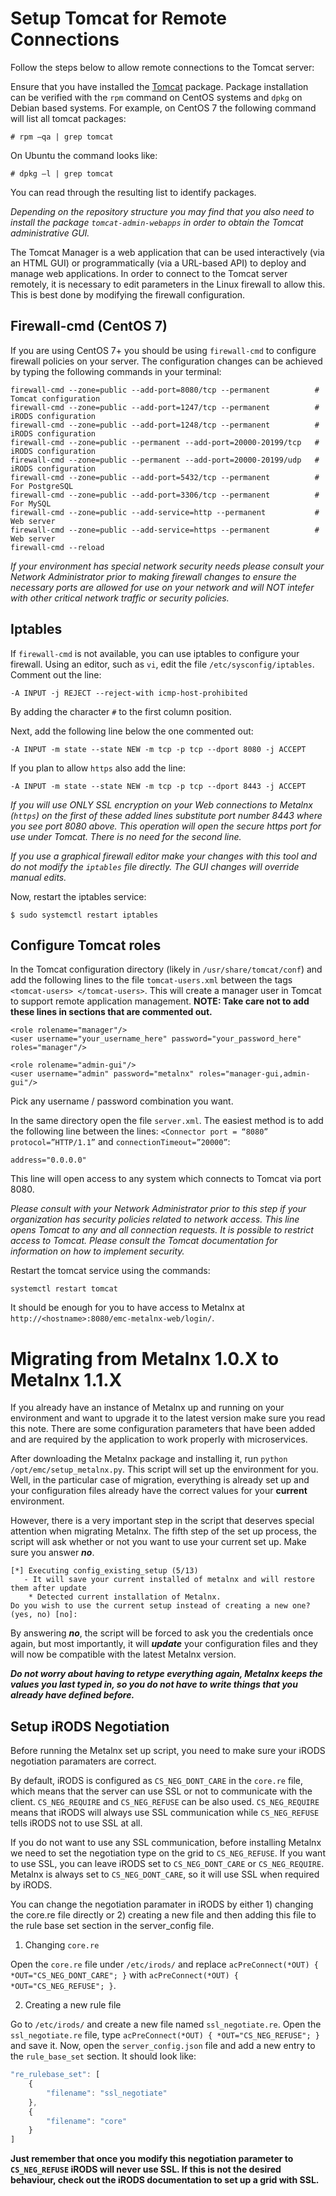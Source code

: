# Setup Tomcat for Remote Connections

Follow the steps below to allow remote connections to the Tomcat server:

Ensure that you have installed the [Tomcat](https://github.com/Metalnx/metalnx-web/wiki/Dependencies#web-server) package. Package installation can be verified with the `rpm` command on CentOS systems and `dpkg` on Debian based systems.  For example, on CentOS 7 the following command will list all tomcat packages:

    # rpm –qa | grep tomcat

On Ubuntu the command looks like:

    # dpkg –l | grep tomcat

You can read through the resulting list to identify packages.

*Depending on the repository structure you may find that you also need to install the package `tomcat-admin-webapps` in order to obtain the Tomcat administrative GUI.*

The Tomcat Manager is a web application that can be used interactively (via an HTML GUI) or programmatically (via a URL-based API) to deploy and manage web applications. In order to connect to the Tomcat server remotely, it is necessary to edit parameters in the Linux firewall to allow this. This is best done by modifying the firewall configuration.  

## Firewall-cmd (CentOS 7)

If you are using CentOS 7+ you should be using `firewall-cmd` to configure firewall policies on your server. The configuration changes can be achieved by typing the following commands in your terminal:
    
    firewall-cmd --zone=public --add-port=8080/tcp --permanent          # Tomcat configuration
    firewall-cmd --zone=public --add-port=1247/tcp --permanent          # iRODS configuration
    firewall-cmd --zone=public --add-port=1248/tcp --permanent          # iRODS configuration
    firewall-cmd --zone=public --permanent --add-port=20000-20199/tcp   # iRODS configuration
    firewall-cmd --zone=public --permanent --add-port=20000-20199/udp   # iRODS configuration
    firewall-cmd --zone=public --add-port=5432/tcp --permanent          # For PostgreSQL
    firewall-cmd --zone=public --add-port=3306/tcp --permanent          # For MySQL
    firewall-cmd --zone=public --add-service=http --permanent           # Web server
    firewall-cmd --zone=public --add-service=https --permanent          # Web server
    firewall-cmd --reload

*If your environment has special network security needs please consult your Network Administrator prior to making firewall changes to ensure the necessary ports are allowed for use on your network and will NOT intefer with other critical network traffic or security policies.*

## Iptables

If `firewall-cmd` is not available, you can use iptables to configure your firewall. Using an editor, such as `vi`, edit the file `/etc/sysconfig/iptables`.  Comment out the line: 

	-A INPUT -j REJECT --reject-with icmp-host-prohibited 

By adding the character `#` to the first column position.

Next, add the following line below the one commented out: 

	-A INPUT -m state --state NEW -m tcp -p tcp --dport 8080 -j ACCEPT

If you plan to allow `https` also add the line:

	-A INPUT -m state --state NEW -m tcp -p tcp --dport 8443 -j ACCEPT

*If you will use ONLY SSL encryption on your Web connections to Metalnx (`https`) on the first of these added lines substitute port number 8443 where you see port 8080 above. This operation will open the secure https port for use under Tomcat. There is no need for the second line.*

*If you use a graphical firewall editor make your changes with this tool and do not modify the `iptables` file directly.  The GUI changes will override manual edits.*

Now, restart the iptables service:

    $ sudo systemctl restart iptables

## Configure Tomcat roles

In the Tomcat configuration directory (likely in `/usr/share/tomcat/conf`) and add the following lines to the file `tomcat-users.xml` between the tags `<tomcat-users> </tomcat-users>`. This will create a manager user in Tomcat to support remote application management. **NOTE: Take care not to add these lines in sections that are commented out.**

    <role rolename="manager"/>
    <user username="your_username_here" password="your_password_here" roles="manager"/>

    <role rolename="admin-gui"/>
    <user username="admin" password="metalnx" roles="manager-gui,admin-gui"/>

Pick any username / password combination you want.

In the same directory open the file `server.xml`. The easiest method is to add the following line between the lines: `<Connector port = “8080” protocol=”HTTP/1.1”` and `connectionTimeout=”20000”`:

    address="0.0.0.0"

This line will open access to any system which connects to Tomcat via port 8080.

*Please consult with your Network Administrator prior to this step if your organization has security policies related to network access.  This line opens Tomcat to any and all connection requests.  It is possible to restrict access to Tomcat.  Please consult the Tomcat documentation for information on how to implement security.*

Restart the tomcat service using the commands:

	systemctl restart tomcat

It should be enough for you to have access to Metalnx at `http://<hostname>:8080/emc-metalnx-web/login/`.

# Migrating from Metalnx 1.0.X to Metalnx 1.1.X

If you already have an instance of Metalnx up and running on your environment and want to upgrade it to the latest version make sure you read this note. There are some configuration parameters that have been added and are required by the application to work properly with microservices.

After downloading the Metalnx package and installing it, run `python /opt/emc/setup_metalnx.py`. This script will set up the environment for you. Well, in the particular case of migration, everything is already set up and your configuration files already have the correct values for your **current** environment.

However, there is a very important step in the script that deserves special attention when migrating Metalnx. The fifth step of the set up process, the script will ask whether or not you want to use your current set up. Make sure you answer ***no***.

```
[*] Executing config_existing_setup (5/13)
   - It will save your current installed of metalnx and will restore them after update
    * Detected current installation of Metalnx.
Do you wish to use the current setup instead of creating a new one? (yes, no) [no]:
```

By answering ***no***, the script will be forced to ask you the credentials once again, but most importantly, it will ***update*** your configuration files and they will now be compatible with the latest Metalnx version. 

***Do not worry about having to retype everything again, Metalnx keeps the values you last typed in, so you do not have to write things that you already have defined before.***


## Setup iRODS Negotiation
Before running the Metalnx set up script, you need to make sure your iRODS negotiation paramaters are correct.

By default, iRODS is configured as `CS_NEG_DONT_CARE` in the `core.re` file, which means that the server can use SSL or not to communicate with the client. `CS_NEG_REQUIRE` and `CS_NEG_REFUSE` can be also used. `CS_NEG_REQUIRE` means that iRODS will always use SSL communication while `CS_NEG_REFUSE` tells iRODS not to use SSL at all.

If you do not want to use any SSL communication, before installing Metalnx we need to set the negotiation type on the grid to `CS_NEG_REFUSE`. If you want to use SSL, you can leave iRODS set to `CS_NEG_DONT_CARE` or `CS_NEG_REQUIRE`. Metalnx is always set to `CS_NEG_DONT_CARE`, so it will use SSL when required by iRODS.

You can change the negotiation paramater in iRODS by either 1) changing the core.re file directly or 2) creating a new file and then adding this file to the rule base set section in the server_config file.

1. Changing `core.re`

Open the `core.re` file under `/etc/irods/` and replace `acPreConnect(*OUT) { *OUT="CS_NEG_DONT_CARE"; }` with `acPreConnect(*OUT) { *OUT="CS_NEG_REFUSE"; }`.

2. Creating a new rule file

Go to `/etc/irods/` and create a new file named `ssl_negotiate.re`. Open the `ssl_negotiate.re` file, type `acPreConnect(*OUT) { *OUT="CS_NEG_REFUSE"; }` and save it. Now, open the `server_config.json` file and add a new entry to the `rule_base_set` section. It should look like:

```javascript
"re_rulebase_set": [
	{
		"filename": "ssl_negotiate"
	},
	{
		"filename": "core"
	}
]
```

**Just remember that once you modify this negotiation parameter to `CS_NEG_REFUSE` iRODS will never use SSL. If this is not the desired behaviour, check out the iRODS documentation to set up a grid with SSL.**